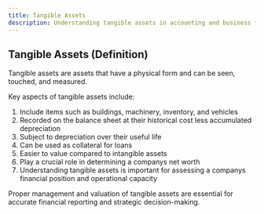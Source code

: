 ```yaml
---
title: Tangible Assets
description: Understanding tangible assets in accounting and business finance
---
```

## Tangible Assets (Definition)
Tangible assets are assets that have a physical form and can be seen, touched, and measured.

Key aspects of tangible assets include:
1. Include items such as buildings, machinery, inventory, and vehicles
2. Recorded on the balance sheet at their historical cost less accumulated depreciation
3. Subject to depreciation over their useful life
4. Can be used as collateral for loans
5. Easier to value compared to intangible assets
6. Play a crucial role in determining a companys net worth
7. Understanding tangible assets is important for assessing a companys financial position and operational capacity

Proper management and valuation of tangible assets are essential for accurate financial reporting and strategic decision-making.
